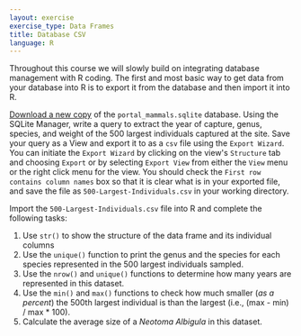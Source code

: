 ```yaml
---
layout: exercise
exercise_type: Data Frames
title: Database CSV
language: R
---
```


Throughout this course we will slowly build on integrating database management
with R coding. The first and most basic way to get data from your database into
R is to export it from the database and then import it into R.

[Download a new copy](https://ndownloader.figshare.com/files/2292171)
of the `portal_mammals.sqlite` database. Using the SQLite Manager, write a query
to extract the year of capture, genus, species, and weight of the 500 largest
individuals captured at the site. Save your query as a View and export it to as
a `csv` file using the `Export Wizard`. You can initiate the `Export Wizard` by
clicking on the view's `Structure` tab and choosing `Export` or by selecting
`Export View` from either the `View` menu or the right click menu for the
view. You should check the `First row contains column names` box so that it is
clear what is in your exported file, and save the file as
`500-Largest-Individuals.csv` in your working directory.

Import the `500-Largest-Individuals.csv` file into R and complete the following
tasks:

1. Use `str()` to show the structure of the data frame and its individual columns
2. Use the `unique()` function to print the genus and the species for each
species represented in the 500 largest individuals sampled.
3. Use the `nrow()` and `unique()` functions to determine how many years are
represented in this dataset.
4. Use the `min()` and `max()` functions to check how much smaller (*as a 
percent*) the 500th largest individual is than the largest (i.e., (max - min) /
max * 100).
5. Calculate the average size of a *Neotoma Albigula* in this dataset.
